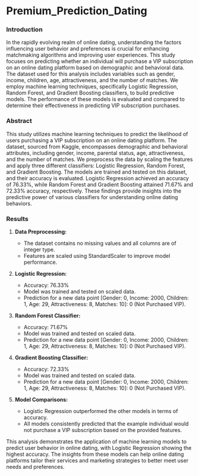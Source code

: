 # Premium_Prediction_Dating

### Introduction

In the rapidly evolving realm of online dating, understanding the factors influencing user behavior and preferences is crucial for enhancing matchmaking algorithms and improving user experiences. This study focuses on predicting whether an individual will purchase a VIP subscription on an online dating platform based on demographic and behavioral data. The dataset used for this analysis includes variables such as gender, income, children, age, attractiveness, and the number of matches. We employ machine learning techniques, specifically Logistic Regression, Random Forest, and Gradient Boosting classifiers, to build predictive models. The performance of these models is evaluated and compared to determine their effectiveness in predicting VIP subscription purchases.

### Abstract

This study utilizes machine learning techniques to predict the likelihood of users purchasing a VIP subscription on an online dating platform. The dataset, sourced from Kaggle, encompasses demographic and behavioral attributes, including gender, income, parental status, age, attractiveness, and the number of matches. We preprocess the data by scaling the features and apply three different classifiers: Logistic Regression, Random Forest, and Gradient Boosting. The models are trained and tested on this dataset, and their accuracy is evaluated. Logistic Regression achieved an accuracy of 76.33%, while Random Forest and Gradient Boosting attained 71.67% and 72.33% accuracy, respectively. These findings provide insights into the predictive power of various classifiers for understanding online dating behaviors.

### Results

1. **Data Preprocessing:**
   - The dataset contains no missing values and all columns are of integer type.
   - Features are scaled using StandardScaler to improve model performance.

2. **Logistic Regression:**
   - Accuracy: 76.33%
   - Model was trained and tested on scaled data.
   - Prediction for a new data point [Gender: 0, Income: 2000, Children: 1, Age: 29, Attractiveness: 8, Matches: 10]: 0 (Not Purchased VIP).

3. **Random Forest Classifier:**
   - Accuracy: 71.67%
   - Model was trained and tested on scaled data.
   - Prediction for a new data point [Gender: 0, Income: 2000, Children: 1, Age: 29, Attractiveness: 8, Matches: 10]: 0 (Not Purchased VIP).

4. **Gradient Boosting Classifier:**
   - Accuracy: 72.33%
   - Model was trained and tested on scaled data.
   - Prediction for a new data point [Gender: 0, Income: 2000, Children: 1, Age: 29, Attractiveness: 8, Matches: 10]: 0 (Not Purchased VIP).

5. **Model Comparisons:**
   - Logistic Regression outperformed the other models in terms of accuracy.
   - All models consistently predicted that the example individual would not purchase a VIP subscription based on the provided features.

This analysis demonstrates the application of machine learning models to predict user behavior in online dating, with Logistic Regression showing the highest accuracy. The insights from these models can help online dating platforms tailor their services and marketing strategies to better meet user needs and preferences.

